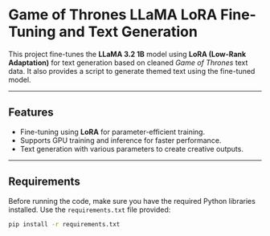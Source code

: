 # Game of Thrones LLaMA LoRA Fine-Tuning and Text Generation

This project fine-tunes the **LLaMA 3.2 1B** model using **LoRA (Low-Rank Adaptation)** for text generation based on cleaned *Game of Thrones* text data. It also provides a script to generate themed text using the fine-tuned model.

---

## Features

- Fine-tuning using **LoRA** for parameter-efficient training.
- Supports GPU training and inference for faster performance.
- Text generation with various parameters to create creative outputs.

---

## Requirements

Before running the code, make sure you have the required Python libraries installed. Use the `requirements.txt` file provided:

```bash
pip install -r requirements.txt